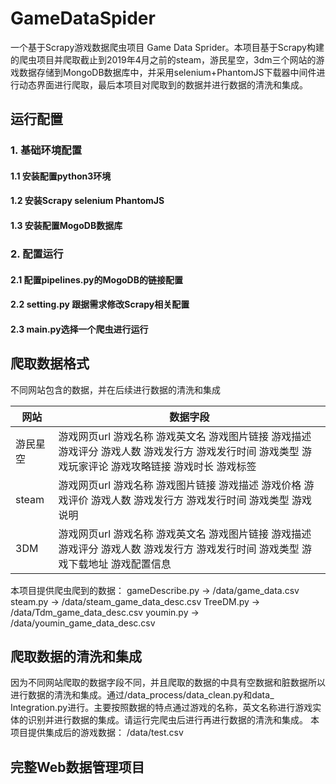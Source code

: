 # GameDataSpider
 一个基于Scrapy游戏数据爬虫项目 Game Data Sprider。本项目基于Scrapy构建的爬虫项目并爬取截止到2019年4月之前的steam，游民星空，3dm三个网站的游戏数据存储到MongoDB数据库中，并采用selenium+PhantomJS下载器中间件进行动态界面进行爬取，最后本项目对爬取到的数据并进行数据的清洗和集成。

## 运行配置
### 1. 基础环境配置
#### 1.1 安装配置python3环境
#### 1.2 安装Scrapy selenium PhantomJS
#### 1.3 安装配置MogoDB数据库
### 2. 配置运行
#### 2.1 配置pipelines.py的MogoDB的链接配置
#### 2.2 setting.py 跟据需求修改Scrapy相关配置
#### 2.3 main.py选择一个爬虫进行运行

## 爬取数据格式
不同网站包含的数据，并在后续进行数据的清洗和集成

|  网站   | 数据字段  |
|  ----  | ----  |
| 游民星空  | 游戏网页url 游戏名称 游戏英文名 游戏图片链接 游戏描述 游戏评分 游戏人数 游戏发行方 游戏发行时间 游戏类型 游戏玩家评论 游戏攻略链接 游戏时长 游戏标签 |
| steam  | 游戏网页url 游戏名称 游戏图片链接 游戏描述 游戏价格 游戏评价 游戏人数 游戏发行方 游戏发行时间 游戏类型 游戏说明 |
| 3DM  | 游戏网页url 游戏名称 游戏英文名 游戏图片链接 游戏描述 游戏评分 游戏人数 游戏发行方 游戏发行时间 游戏类型 游戏下载地址 游戏配置信息 |

本项目提供爬虫爬到的数据：
gameDescribe.py  -> /data/game_data.csv
steam.py  -> /data/steam_game_data_desc.csv
TreeDM.py  -> /data/Tdm_game_data_desc.csv
youmin.py  -> /data/youmin_game_data_desc.csv


## 爬取数据的清洗和集成

因为不同网站爬取的数据字段不同，并且爬取的数据的中具有空数据和脏数据所以进行数据的清洗和集成。通过/data_process/data_clean.py和data_ Integration.py进行。主要按照数据的特点通过游戏的名称，英文名称进行游戏实体的识别并进行数据的集成。请运行完爬虫后进行再进行数据的清洗和集成。
本项目提供集成后的游戏数据：
/data/test.csv

## 完整Web数据管理项目